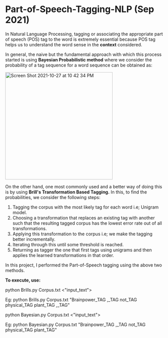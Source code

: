 # Part-of-Speech-Tagging-NLP (Sep 2021)
In Natural Language Processing, tagging or associating the appropriate part of speech (POS) tag to the word is extremely essential because POS tag helps us to understand the word sense in the **context** considered.

In general, the naive but the fundamental approach with which this process started is using **Bayesian Probabilistic method** where we consider the probability of a tag sequence for a word sequence can be obtained as: 

<img width="341" alt="Screen Shot 2021-10-27 at 10 42 34 PM" src="https://user-images.githubusercontent.com/28973352/139182814-daddb6f3-b48f-456f-84b4-e329071e1773.png">

On the other hand, one most commonly used and a better way of doing this is by using **Brill's Transformation Based Tagging.** In this, to find the probabilities, we consider the following steps:
1. Tagging the corpus with the most likely tag for each word i.e; Unigram model.
2. Choosing a transformation that replaces an existing tag with another such that the resulting tagged corpus has the lowest error rate out of all transformations.
3. Applying this transformation to the corpus i.e; we make the tagging better incrementally.
4. Iterating through this until some threshold is reached.
5. Returning as tagger the one that first tags using unigrams and then applies the learned transformations in that order.

In this project, I performed the Part-of-Speech tagging using the above two methods.

**To execute, use:**

python Brills.py Corpus.txt <"input_text">

Eg: python Brills.py Corpus.txt "Brainpower_TAG ,_TAG not_TAG physical_TAG plant_TAG ,_TAG"

python Bayesian.py Corpus.txt <"input_text">
	
Eg: python Bayesian.py Corpus.txt "Brainpower_TAG ,_TAG not_TAG physical_TAG plant_TAG"
